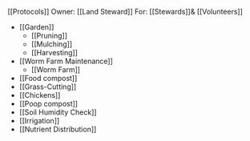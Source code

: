 [[Protocols]]
Owner: [[Land Steward]]
For: [[Stewards]]& [[Volunteers]]

- [[Garden]]
	- [[Pruning]]
	- [[Mulching]]
	- [[Harvesting]]
- [[Worm Farm Maintenance]]
	- [[Worm Farm]]
- [[Food compost]]
- [[Grass-Cutting]]
- [[Chickens]]
- [[Poop compost]]
- [[Soil Humidity Check]]
- [[Irrigation]]
- [[Nutrient Distribution]]